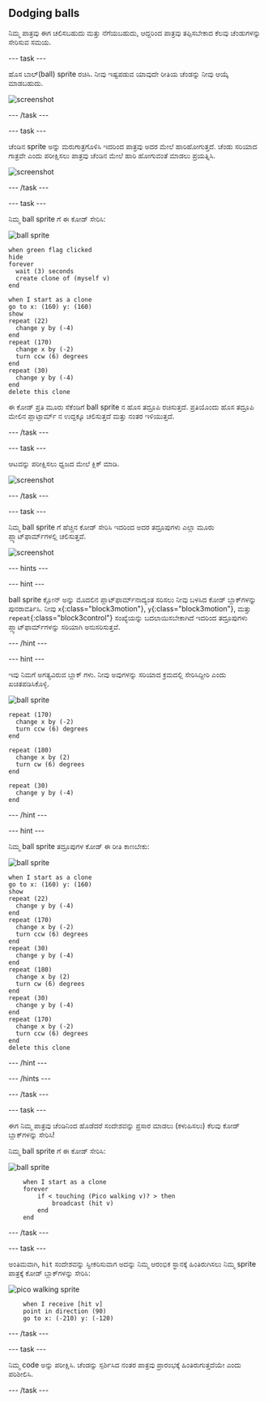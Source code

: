## Dodging balls

ನಿಮ್ಮ ಪಾತ್ರವು ಈಗ ಚಲಿಸಬಹುದು ಮತ್ತು ನೆಗೆಯಬಹುದು, ಆದ್ದರಿಂದ ಪಾತ್ರವು ತಪ್ಪಿಸಬೇಕಾದ ಕೆಲವು ಚೆಂಡುಗಳನ್ನು ಸೇರಿಸುವ ಸಮಯ.

\--- task \---

ಹೊಸ ಬಾಲ್(ball) sprite ರಚಿಸಿ. ನೀವು ಇಷ್ಟಪಡುವ ಯಾವುದೇ ರೀತಿಯ ಚೆಂಡನ್ನು ನೀವು ಆಯ್ಕೆ ಮಾಡಬಹುದು.

![screenshot](images/dodge-balls.png)

\--- /task \---

\--- task \---

ಚೆಂಡಿನ sprite ಅನ್ನು ಮರುಗಾತ್ರಗೊಳಿಸಿ ಇದರಿಂದ ಪಾತ್ರವು ಅದರ ಮೇಲೆ ಹಾರಿಹೋಗುತ್ತದೆ. ಚೆಂಡು ಸರಿಯಾದ ಗಾತ್ರವೇ ಎಂದು ಪರೀಕ್ಷಿಸಲು ಪಾತ್ರವು ಚೆಂಡಿನ ಮೇಲೆ ಹಾರಿ ಹೋಗುವಂತೆ ಮಾಡಲು ಪ್ರಯತ್ನಿಸಿ.

![screenshot](images/dodge-ball-resize.png)

\--- /task \---

\--- task \---

ನಿಮ್ಮ ball sprite ‌ಗೆ ಈ ಕೋಡ್ ಸೇರಿಸಿ:

![ball sprite](images/ball_sprite.png)

```blocks3
when green flag clicked
hide
forever 
  wait (3) seconds
  create clone of (myself v)
end
```

```blocks3
when I start as a clone
go to x: (160) y: (160)
show
repeat (22) 
  change y by (-4)
end
repeat (170) 
  change x by (-2)
  turn ccw (6) degrees
end
repeat (30) 
  change y by (-4)
end
delete this clone
```

ಈ ಕೋಡ್ ಪ್ರತಿ ಮೂರು ಸೆಕೆಂಡಿಗೆ ball sprite ‌ನ ಹೊಸ ತದ್ರೂಪಿ ರಚಿಸುತ್ತದೆ. ಪ್ರತಿಯೊಂದು ಹೊಸ ತದ್ರೂಪಿ ಮೇಲಿನ ಪ್ಲಾಟ್ಫಾರ್ಮ್ ನ ಉದ್ದಕ್ಕೂ ಚಲಿಸುತ್ತದೆ ಮತ್ತು ನಂತರ ಇಳಿಯುತ್ತದೆ.

\--- /task \---

\--- task \---

ಆಟವನ್ನು ಪರೀಕ್ಷಿಸಲು ಧ್ವಜದ ಮೇಲೆ ಕ್ಲಿಕ್ ಮಾಡಿ.

![screenshot](images/dodge-ball-test.png)

\--- /task \---

\--- task \---

ನಿಮ್ಮ ball sprite ‌ಗೆ ಹೆಚ್ಚಿನ ಕೋಡ್ ಸೇರಿಸಿ ಇದರಿಂದ ಅದರ ತದ್ರೂಪುಗಳು ಎಲ್ಲಾ ಮೂರು ಪ್ಲ್ಯಾಟ್‌ಫಾರ್ಮ್‌ಗಳಲ್ಲಿ ಚಲಿಸುತ್ತವೆ.

![screenshot](images/dodge-ball-more-motion.png)

\--- hints \---

\--- hint \---

ball sprite ಕ್ಲೋನ್ ಅನ್ನು ಮೊದಲಿನ ಪ್ಲಾಟ್‌ಫಾರ್ಮ್‌ನಾದ್ಯಂತ ಸರಿಸಲು ನೀವು ಬಳಸಿದ ಕೋಡ್ ಬ್ಲಾಕ್‌ಗಳನ್ನು ಪುನರಾವರ್ತಿಸಿ. ನೀವು `x`{:class="block3motion"}, `y`{:class="block3motion"}, ಮತ್ತು `repeat`{:class="block3control"} ಸಂಖ್ಯೆಯನ್ನು ಬದಲಾಯಿಸಬೇಕಾಗಿದೆ ಇದರಿಂದ ತದ್ರೂಪುಗಳು ಪ್ಲ್ಯಾಟ್‌ಫಾರ್ಮ್‌ಗಳನ್ನು ಸರಿಯಾಗಿ ಅನುಸರಿಸುತ್ತವೆ.

\--- /hint \---

\--- hint \---

ಇವು ನಿಮಗೆ ಅಗತ್ಯವಿರುವ ಬ್ಲಾಕ್ ಗಳು. ನೀವು ಅವುಗಳನ್ನು ಸರಿಯಾದ ಕ್ರಮದಲ್ಲಿ ಸೇರಿಸಿದ್ದೀರಿ ಎಂದು ಖಚಿತಪಡಿಸಿಕೊಳ್ಳಿ.

![ball sprite](images/ball_sprite.png)

```blocks3
repeat (170) 
  change x by (-2)
  turn ccw (6) degrees
end

repeat (180) 
  change x by (2)
  turn cw (6) degrees
end

repeat (30) 
  change y by (-4)
end
```

\--- /hint \---

\--- hint \---

ನಿಮ್ಮ ball sprite ತದ್ರೂಪುಗಳ ಕೋಡ್ ಈ ರೀತಿ ಕಾಣಬೇಕು:

![ball sprite](images/ball_sprite.png)

```blocks3
when I start as a clone
go to x: (160) y: (160)
show
repeat (22) 
  change y by (-4)
end
repeat (170) 
  change x by (-2)
  turn ccw (6) degrees
end
repeat (30) 
  change y by (-4)
end
repeat (180) 
  change x by (2)
  turn cw (6) degrees
end
repeat (30) 
  change y by (-4)
end
repeat (170) 
  change x by (-2)
  turn ccw (6) degrees
end
delete this clone
```

\--- /hint \---

\--- /hints \---

\--- /task \---

\--- task \---

ಈಗ ನಿಮ್ಮ ಪಾತ್ರವು ಚೆಂಡಿನಿಂದ ಹೊಡೆದರೆ ಸಂದೇಶವನ್ನು ಪ್ರಸಾರ ಮಾಡಲು (ಕಳುಹಿಸಲು) ಕೆಲವು ಕೋಡ್ ಬ್ಲಾಕ್‌ಗಳನ್ನು ಸೇರಿಸಿ!

ನಿಮ್ಮ ball sprite ‌ಗೆ ಈ ಕೋಡ್ ಸೇರಿಸಿ:

![ball sprite](images/ball_sprite.png)

```blocks3
    when I start as a clone
    forever
        if < touching (Pico walking v)? > then
            broadcast (hit v)
        end
    end
```

\--- /task \---

\--- task \---

ಅಂತಿಮವಾಗಿ, `hit` ಸಂದೇಶವನ್ನು ಸ್ವೀಕರಿಸುವಾಗ ಅದನ್ನು ನಿಮ್ಮ ಆರಂಭಿಕ ಸ್ಥಾನಕ್ಕೆ ಹಿಂತಿರುಗಿಸಲು ನಿಮ್ಮ sprite ಪಾತ್ರಕ್ಕೆ ಕೋಡ್ ಬ್ಲಾಕ್‌ಗಳನ್ನು ಸೇರಿಸಿ:

![pico walking sprite](images/pico_walking_sprite.png)

```blocks3
    when I receive [hit v]
    point in direction (90)
    go to x: (-210) y: (-120)
```

\--- /task \---

\--- task \---

ನಿಮ್ಮ code ಅನ್ನು ಪರೀಕ್ಷಿಸಿ. ಚೆಂಡನ್ನು ಸ್ಪರ್ಶಿಸಿದ ನಂತರ ಪಾತ್ರವು ಪ್ರಾರಂಭಕ್ಕೆ ಹಿಂತಿರುಗುತ್ತದೆಯೇ ಎಂದು ಪರಿಶೀಲಿಸಿ.

\--- /task \---
